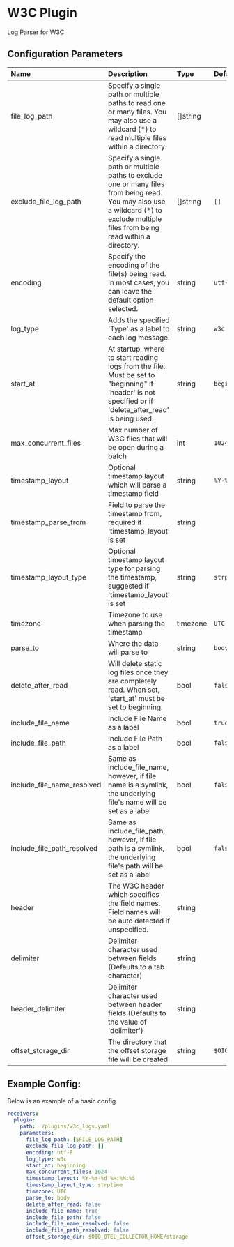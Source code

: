 # W3C Plugin

Log Parser for W3C

## Configuration Parameters

| Name | Description | Type | Default | Required | Values |
|:-- |:-- |:-- |:-- |:-- |:-- |
| file_log_path | Specify a single path or multiple paths to read one or many files. You may also use a wildcard (*) to read multiple files within a directory. | []string |  | true |  |
| exclude_file_log_path | Specify a single path or multiple paths to exclude one or many files from being read. You may also use a wildcard (*) to exclude multiple files from being read within a directory. | []string | `[]` | false |  |
| encoding | Specify the encoding of the file(s) being read. In most cases, you can leave the default option selected. | string | `utf-8` | false | `utf-8`, `utf-16le`, `utf-16be`, `ascii`, `big5` |
| log_type | Adds the specified 'Type' as a label to each log message. | string | `w3c` | false |  |
| start_at | At startup, where to start reading logs from the file. Must be set to "beginning" if 'header' is not specified or if 'delete_after_read' is being used. | string | `beginning` | false | `beginning`, `end` |
| max_concurrent_files | Max number of W3C files that will be open during a batch | int | `1024` | false |  |
| timestamp_layout | Optional timestamp layout which will parse a timestamp field | string | `%Y-%m-%d %H:%M:%S` | false |  |
| timestamp_parse_from | Field to parse the timestamp from, required if 'timestamp_layout' is set | string |  | false |  |
| timestamp_layout_type | Optional timestamp layout type for parsing the timestamp, suggested if 'timestamp_layout' is set | string | `strptime` | false | `strptime`, `gotime`, `epoch` |
| timezone | Timezone to use when parsing the timestamp | timezone | `UTC` | false |  |
| parse_to | Where the data will parse to | string | `body` | false | `attributes`, `body` |
| delete_after_read | Will delete static log files once they are completely read. When set, 'start_at' must be set to beginning. | bool | `false` | false |  |
| include_file_name | Include File Name as a label | bool | `true` | false |  |
| include_file_path | Include File Path as a label | bool | `false` | false |  |
| include_file_name_resolved | Same as include_file_name, however, if file name is a symlink, the underlying file's name will be set as a label | bool | `false` | false |  |
| include_file_path_resolved | Same as include_file_path, however, if file path is a symlink, the underlying file's path will be set as a label | bool | `false` | false |  |
| header | The W3C header which specifies the field names. Field names will be auto detected if unspecified. | string |  | false |  |
| delimiter | Delimiter character used between fields (Defaults to a tab character) | string | `	` | false |  |
| header_delimiter | Delimiter character used between header fields (Defaults to the value of 'delimiter') | string |  | false |  |
| offset_storage_dir | The directory that the offset storage file will be created | string | `$OIQ_OTEL_COLLECTOR_HOME/storage` | false |  |

## Example Config:

Below is an example of a basic config

```yaml
receivers:
  plugin:
    path: ./plugins/w3c_logs.yaml
    parameters:
      file_log_path: [$FILE_LOG_PATH]
      exclude_file_log_path: []
      encoding: utf-8
      log_type: w3c
      start_at: beginning
      max_concurrent_files: 1024
      timestamp_layout: %Y-%m-%d %H:%M:%S
      timestamp_layout_type: strptime
      timezone: UTC
      parse_to: body
      delete_after_read: false
      include_file_name: true
      include_file_path: false
      include_file_name_resolved: false
      include_file_path_resolved: false
      offset_storage_dir: $OIQ_OTEL_COLLECTOR_HOME/storage
```

